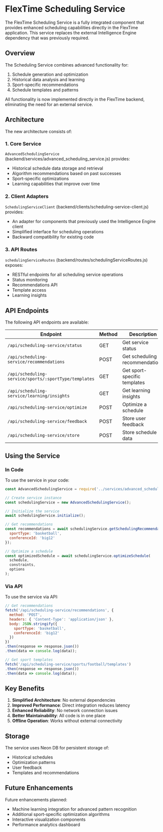 # FlexTime Scheduling Service

The FlexTime Scheduling Service is a fully integrated component that provides enhanced scheduling capabilities directly in the FlexTime application. This service replaces the external Intelligence Engine dependency that was previously required.

## Overview

The Scheduling Service combines advanced functionality for:

1. Schedule generation and optimization
2. Historical data analysis and learning
3. Sport-specific recommendations
4. Schedule templates and patterns

All functionality is now implemented directly in the FlexTime backend, eliminating the need for an external service.

## Architecture

The new architecture consists of:

### 1. Core Service

`AdvancedSchedulingService` (backend/services/advanced_scheduling_service.js) provides:
- Historical schedule data storage and retrieval
- Algorithm recommendations based on past successes
- Sport-specific optimizations
- Learning capabilities that improve over time

### 2. Client Adapters

`SchedulingServiceClient` (backend/clients/scheduling-service-client.js) provides:
- An adapter for components that previously used the Intelligence Engine client
- Simplified interface for scheduling operations
- Backward compatibility for existing code

### 3. API Routes

`schedulingServiceRoutes` (backend/routes/schedulingServiceRoutes.js) exposes:
- RESTful endpoints for all scheduling service operations
- Status monitoring
- Recommendations API
- Template access
- Learning insights

## API Endpoints

The following API endpoints are available:

| Endpoint | Method | Description |
|----------|--------|-------------|
| `/api/scheduling-service/status` | GET | Get service status |
| `/api/scheduling-service/recommendations` | POST | Get scheduling recommendations |
| `/api/scheduling-service/sports/:sportType/templates` | GET | Get sport-specific templates |
| `/api/scheduling-service/learning/insights` | GET | Get learning insights |
| `/api/scheduling-service/optimize` | POST | Optimize a schedule |
| `/api/scheduling-service/feedback` | POST | Store user feedback |
| `/api/scheduling-service/store` | POST | Store schedule data |

## Using the Service

### In Code

To use the service in your code:

```javascript
const AdvancedSchedulingService = require('../services/advanced_scheduling_service');

// Create service instance
const schedulingService = new AdvancedSchedulingService();

// Initialize the service
await schedulingService.initialize();

// Get recommendations
const recommendations = await schedulingService.getSchedulingRecommendations({
  sportType: 'basketball',
  conferenceId: 'big12'
});

// Optimize a schedule
const optimizedSchedule = await schedulingService.optimizeSchedule(
  schedule,
  constraints,
  options
);
```

### Via API

To use the service via API:

```javascript
// Get recommendations
fetch('/api/scheduling-service/recommendations', {
  method: 'POST',
  headers: { 'Content-Type': 'application/json' },
  body: JSON.stringify({
    sportType: 'basketball',
    conferenceId: 'big12'
  })
})
.then(response => response.json())
.then(data => console.log(data));

// Get sport templates
fetch('/api/scheduling-service/sports/football/templates')
.then(response => response.json())
.then(data => console.log(data));
```

## Key Benefits

1. **Simplified Architecture**: No external dependencies
2. **Improved Performance**: Direct integration reduces latency
3. **Enhanced Reliability**: No network connection issues
4. **Better Maintainability**: All code is in one place
5. **Offline Operation**: Works without external connectivity

## Storage

The service uses Neon DB for persistent storage of:
- Historical schedules
- Optimization patterns
- User feedback
- Templates and recommendations

## Future Enhancements

Future enhancements planned:
- Machine learning integration for advanced pattern recognition
- Additional sport-specific optimization algorithms
- Interactive visualization components
- Performance analytics dashboard